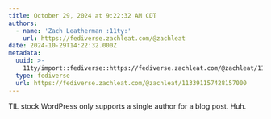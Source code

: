 ```yaml
---
title: October 29, 2024 at 9:22:32 AM CDT
authors:
  - name: 'Zach Leatherman :11ty:'
    url: https://fediverse.zachleat.com/@zachleat
date: 2024-10-29T14:22:32.000Z
metadata:
  uuid: >-
    11ty/import::fediverse::https://fediverse.zachleat.com/@zachleat/113391157428157000
  type: fediverse
  url: https://fediverse.zachleat.com/@zachleat/113391157428157000
---
```

TIL stock WordPress only supports a single author for a blog post. Huh.